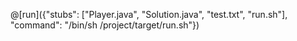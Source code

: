 @[run]({"stubs": ["Player.java", "Solution.java", "test.txt", "run.sh"], "command": "/bin/sh /project/target/run.sh"})
